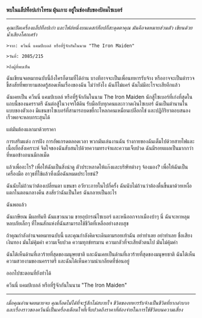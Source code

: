 **พบในแล็ปท็อปเก่าโทรม ฝุ่นเกาะ อยู่ในช่องลับของป้อมไซเบอร์**

---

_คุณเปิดเครื่องแล็ปท็อปเก่า และไฟล์หนึ่งบนเดสก์ท็อปก็สะดุดตาคุณ มันคือจดหมายส่วนตัว เขียนด้วยน้ำเสียงโศกเศร้า_

`>จาก: ควีนนี่ แคมป์เบลล์ หรือที่รู้จักกันในนาม "The Iron Maiden"`

`>วันที่: 2085/215`

`>ถึงผู้ที่พบเห็น`

ฉันเขียนจดหมายฉบับนี้ถึงใครก็ตามที่ได้อ่าน บางทีอาจจะเป็นเพื่อนทหารรับจ้าง หรืออาจจะเป็นตำรวจขี้สงสัยที่พยายามสอดรู้สอดเห็นเรื่องของฉัน ไม่ว่ายังไง ฉันก็ไม่แคร์ ฉันไม่มีอะไรจะเสียอีกแล้ว

ฉันเคยเป็น ควีนนี่ แคมป์เบลล์ หรือที่รู้จักกันในนาม The Iron Maiden นักสู้ไซเบอร์ที่เก่งที่สุดในแถบนี้ของนครราตรี ฉันต่อสู้ในวงจรใต้ดิน รับมือกับทุกคนและกวาดเงินไซเบอร์ ฉันเป็นตำนานในแบบของตัวเอง มีแขนขาไซเบอร์ที่สามารถบดขยี้กะโหลกคนเหมือนเปลือกไข่ และปฏิกิริยาตอบสนองเร็วพอจะหลบกระสุนได้

แต่มันต้องแลกมาด้วยราคา

การเสริมแต่ง การฝัง การอัพเกรดตลอดเวลา พวกมันเล่นงานฉัน ร่างกายของฉันเต็มไปด้วยสายไฟและเนื้อเยื่อสังเคราะห์ จิตใจของฉันสับสนไปด้วยความทรงจำและความเจ็บปวด ฉันมีรอยแผลเป็นมากกว่าที่หมอข้างถนนมีกลเม็ด

แล้วเพื่ออะไร? เพื่อให้ฉันเป็นสิ่งน่าดู ตัวประหลาดให้แก๊งและบริษัทต่างๆ จ้องมอง? เพื่อให้ฉันเป็นเครื่องมือ อาวุธที่ใช้แล้วทิ้งเมื่อฉันหมดประโยชน์?

ฉันนับไม่ถ้วนว่าต้องเปลี่ยนตา แขนขา อวัยวะภายในไปกี่ครั้ง ฉันนับไม่ถ้วนว่าต้องตื่นขึ้นมาด้วยเหงื่อแตกในตอนกลางคืน สงสัยว่าฉันเป็นใคร ฉันกลายเป็นอะไร

ฉันพอแล้ว

ฉันเกษียณ มีผลทันที ฉันแขวนนวม ขายอุปกรณ์ไซเบอร์ และหนีออกจากเมืองบ้าๆ นี่ ฉันจะหาหลุมหลบภัยเล็กๆ ที่ไหนสักแห่งที่ฉันสามารถใช้ชีวิตที่เหลืออย่างสงบสุข

ถ้าคุณกำลังอ่านจดหมายฉบับนี้ และคุณกำลังคิดจะเดินตามรอยเท้าฉัน อย่าทำเลย อย่าทำเลย ชื่อเสียง เงินทอง มันไม่คุ้มค่า ความเจ็บปวด ความทุกข์ทรมาน ความกลัวที่จะเสียตัวตนไป มันไม่คุ้มค่า

ฉันได้เห็นด้านที่เลวร้ายที่สุดของมนุษยชาติ และฉันเคยเป็นด้านที่เลวร้ายที่สุดของมนุษยชาติ ฉันได้เห็นความสวยงามของนครราตรี และฉันได้เห็นความน่าเกลียดที่ซ่อนอยู่

ออกไปซะตอนที่ยังทำได้

ควีนนี่ แคมป์เบลล์ หรือที่รู้จักกันในนาม "The Iron Maiden"

---

_เมื่อคุณอ่านจดหมายจบ คุณก็อดไม่ได้ที่จะรู้สึกไม่สบายใจ ชีวิตของทหารรับจ้างเป็นชีวิตที่ยากลำบาก และเรื่องราวของควีนนี่เป็นเครื่องเตือนใจที่เจ็บปวดถึงราคาที่ต้องจ่ายในการใช้ชีวิตบนความเสี่ยง_

